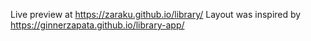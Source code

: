 Live preview at https://zaraku.github.io/library/
Layout was inspired by https://ginnerzapata.github.io/library-app/
